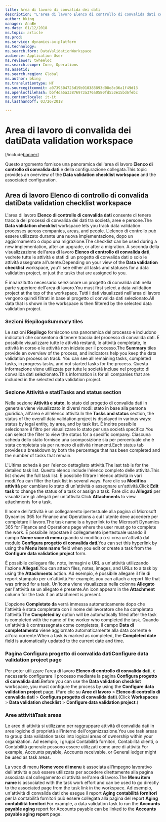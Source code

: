 ```yaml
---
title: Area di lavoro di convalida dei dati
description: "L'area di lavoro Elenco di controllo di convalida dati consente di tenere traccia dei processi di convalida dei dati tra società, aree e persone. L'elenco di controllo può essere utilizzato durante una nuova implementazione, dopo un aggiornamento o dopo una migrazione."
author: bking
manager: AnnBe
ms.date: 01/12/2018
ms.topic: article
ms.prod: 
ms.service: dynamics-ax-platform
ms.technology: 
ms.search.form: DataValidationWorkspace
audience: Application User
ms.reviewer: twheeloc
ms.search.scope: Core, Operations
ms.assetid: 
ms.search.region: Global
ms.author: bking
ms.translationtype: HT
ms.sourcegitcommit: a0739304723d19b910388893d08e8c36a1f49d13
ms.openlocfilehash: bbf4da5a33876973a376a0580fd553e15bd6febc
ms.contentlocale: it-it
ms.lasthandoff: 03/26/2018

---
```


# <a name="data-validation-workspace"></a><span data-ttu-id="e044e-104">Area di lavoro di convalida dei dati</span><span class="sxs-lookup"><span data-stu-id="e044e-104">Data validation workspace</span></span>

[!include[banner](../includes/banner.md)]


<span data-ttu-id="e044e-105">Questo argomento fornisce una panoramica dell'area di lavoro **Elenco di controllo di convalida dati** e della configurazione collegata.</span><span class="sxs-lookup"><span data-stu-id="e044e-105">This topic provides an overview of the **Data validation checklist workspace** and the associated configuration.</span></span>

## <a name="data-validation-checklist-workspace"></a><span data-ttu-id="e044e-106">Area di lavoro Elenco di controllo di convalida dati</span><span class="sxs-lookup"><span data-stu-id="e044e-106">Data validation checklist workspace</span></span>

<span data-ttu-id="e044e-107">L'area di lavoro **Elenco di controllo di convalida dati** consente di tenere traccia dei processi di convalida dei dati tra società, aree e persone.</span><span class="sxs-lookup"><span data-stu-id="e044e-107">The **Data validation checklist** workspace lets you track data validation processes across companies, areas, and people.</span></span> <span data-ttu-id="e044e-108">L'elenco di controllo può essere utilizzato durante una nuova implementazione, dopo un aggiornamento o dopo una migrazione.</span><span class="sxs-lookup"><span data-stu-id="e044e-108">The checklist can be used during a new implementation, after an upgrade, or after a migration.</span></span> <span data-ttu-id="e044e-109">A seconda della visualizzazione dell'area di lavoro **Elenco di controllo di convalida dati**, vedrete tutte le attività e stati di un progetto di convalida dati o solo le attività assegnate all'utente.</span><span class="sxs-lookup"><span data-stu-id="e044e-109">Depending on your view of the **Data validation checklist** workspace, you'll see either all tasks and statuses for a data validation project, or just the tasks that are assigned to you.</span></span>

<span data-ttu-id="e044e-110">È innanzitutto necessario selezionare un progetto di convalida dati nella parte superiore dell'area di lavoro.</span><span class="sxs-lookup"><span data-stu-id="e044e-110">You must first select a data validation project at the top of the workspace.</span></span> <span data-ttu-id="e044e-111">Tutti i dati visualizzati nell'area di lavoro vengono quindi filtrati in base al progetto di convalida dati selezionato.</span><span class="sxs-lookup"><span data-stu-id="e044e-111">All data that is shown in the workspace is then filtered by the selected data validation project.</span></span>

### <a name="summary-tiles"></a><span data-ttu-id="e044e-112">Sezioni Riepilogo</span><span class="sxs-lookup"><span data-stu-id="e044e-112">Summary tiles</span></span>

<span data-ttu-id="e044e-113">Le sezioni **Riepilogo** forniscono una panoramica del processo e includono indicatori che consentono di tenere traccia del processo di convalida dati. È possibile visualizzare tutte le attività restanti, le attività completate, le attività in corso e le attività non iniziate per il processo.</span><span class="sxs-lookup"><span data-stu-id="e044e-113">The **Summary** tiles provide an overview of the process, and indicators help you keep the data validation process on track. You can see all remaining tasks, completed tasks, in progress tasks, and not started tasks for the process.</span></span> <span data-ttu-id="e044e-114">Questa informazione viene utilizzata per tutte le società incluse nel progetto di convalida dati selezionato.</span><span class="sxs-lookup"><span data-stu-id="e044e-114">This information is for all companies that are included in the selected data validation project.</span></span>

### <a name="tasks-and-status-section"></a><span data-ttu-id="e044e-115">Sezione Attività e stati</span><span class="sxs-lookup"><span data-stu-id="e044e-115">Tasks and status section</span></span>

<span data-ttu-id="e044e-116">Nella sezione **Attività e stato**, lo stato del progetto di convalida dati in generale viene visualizzato in diversi modi: stato in base alla persona giuridica, all'area e all'elenco attività.</span><span class="sxs-lookup"><span data-stu-id="e044e-116">In the **Tasks and status** section, the status of the overall data validation project is displayed in various ways: status by legal entity, by area, and by task list.</span></span> <span data-ttu-id="e044e-117">È inoltre possibile selezionare il filtro per visualizzare lo stato per una società specifica.</span><span class="sxs-lookup"><span data-stu-id="e044e-117">You can select the filter to view the status for a specific company.</span></span> <span data-ttu-id="e044e-118">Ciascuna scheda dello stato fornisce una scomposizione sia per percentuale che è stata completata sia per numero di attività rimanenti.</span><span class="sxs-lookup"><span data-stu-id="e044e-118">Each status tab provides a breakdown by both the percentage that has been completed and the number of tasks that remain.</span></span>

<span data-ttu-id="e044e-119">L'Ultima scheda è per l'elenco dettagliato attività.</span><span class="sxs-lookup"><span data-stu-id="e044e-119">The last tab is for the detailed task list.</span></span> <span data-ttu-id="e044e-120">Questo elenco include l'elenco completo delle attività.</span><span class="sxs-lookup"><span data-stu-id="e044e-120">This list shows the full task list.</span></span>
<span data-ttu-id="e044e-121">È possibile filtrare l'elenco attività in vari modi.</span><span class="sxs-lookup"><span data-stu-id="e044e-121">You can filter the task list in several ways.</span></span> <span data-ttu-id="e044e-122">Fare clic su **Modifica attività** per cambiare lo stato di un'attività o assegnare un'attività.</span><span class="sxs-lookup"><span data-stu-id="e044e-122">Click **Edit task** to change the status of a task or assign a task.</span></span> <span data-ttu-id="e044e-123">Fare clic su **Allegati** per visualizzare gli allegati per un'attività.</span><span class="sxs-lookup"><span data-stu-id="e044e-123">Click **Attachments** to view attachments for a task.</span></span>

<span data-ttu-id="e044e-124">Il nome dell'attività è un collegamento ipertestuale alla pagina di Microsoft Dynamics 365 for Finance and Operations a cui l'utente deve accedere per completare il lavoro.</span><span class="sxs-lookup"><span data-stu-id="e044e-124">The task name is a hyperlink to the Microsoft Dynamics 365 for Finance and Operations page where the user must go to complete the work.</span></span> <span data-ttu-id="e044e-125">È possibile impostare il collegamento ipertestuale usando il campo **Nome voce di menu** quando si modifica o si crea un'attività dal modulo **Configura progetto di convalida dati**.</span><span class="sxs-lookup"><span data-stu-id="e044e-125">You can set this hyperlink by using the **Menu item name** field when you edit or create a task from the **Configure data validation project** form.</span></span>

<span data-ttu-id="e044e-126">È possibile collegare file, note, immagini e URL a un'attività utilizzando l'azione **Allegati**.</span><span class="sxs-lookup"><span data-stu-id="e044e-126">You can attach files, notes, images, and URLs to a task by using the **Attachments** action.</span></span> <span data-ttu-id="e044e-127">Ad esempio, è possibile allegare il file di report stampato per un'attività.</span><span class="sxs-lookup"><span data-stu-id="e044e-127">For example, you can attach a report file that was printed for a task.</span></span> <span data-ttu-id="e044e-128">Un'icona viene visualizzata nella colonna **Allegato** per l'attività se un allegato è presente.</span><span class="sxs-lookup"><span data-stu-id="e044e-128">An icon appears in the **Attachment** column for the task if an attachment is present.</span></span>

<span data-ttu-id="e044e-129">L'opzione **Completato da** verrà immessa automaticamente dopo che l'attività è stata completata con il nome del lavoratore che ha completato l'attività.</span><span class="sxs-lookup"><span data-stu-id="e044e-129">The **Completed by** option will be automatically filled after the task is completed with the name of the worker who completed the task.</span></span> <span data-ttu-id="e044e-130">Quando un'attività è contrassegnata come completata, il campo **Data di completamento** viene aggiornato automaticamente alla data corrente e all'ora corrente.</span><span class="sxs-lookup"><span data-stu-id="e044e-130">When a task is marked as completed, the **Completed date** field is automatically updated to the current date and time.</span></span>

### <a name="configure-data-validation-project-page"></a><span data-ttu-id="e044e-131">Pagina Configura progetto di convalida dati</span><span class="sxs-lookup"><span data-stu-id="e044e-131">Configure data validation project page</span></span>

<span data-ttu-id="e044e-132">Per poter utilizzare l'area di lavoro **Elenco di controllo di convalida dati**, è necessario configurare il processo mediante la pagina **Configura progetto di convalida dati**.</span><span class="sxs-lookup"><span data-stu-id="e044e-132">Before you can use the **Data validation checklist** workspace, you must configure the process by using the **Configure data validation project** page.</span></span> <span data-ttu-id="e044e-133">(Fare clic su **Aree di lavoro** \> **Elenco di controllo di convalida dati** \> **Configura progetto di convalida dati**).</span><span class="sxs-lookup"><span data-stu-id="e044e-133">(Click **Workspaces** \> **Data validation checklist** \> **Configure data validation project**.)</span></span>

### <a name="task-areas"></a><span data-ttu-id="e044e-134">Aree attività</span><span class="sxs-lookup"><span data-stu-id="e044e-134">Task areas</span></span>

<span data-ttu-id="e044e-135">Le aree di attività si utilizzano per raggruppare attività di convalida dati in aree logiche di proprietà all'interno dell'organizzazione.</span><span class="sxs-lookup"><span data-stu-id="e044e-135">You use task areas to group data validation tasks into logical areas of ownership within your organization.</span></span> <span data-ttu-id="e044e-136">Ad esempio, i gruppi Contabilità fornitori, Contabilità clienti, o Contabilità generale possono essere utilizzati come aree di attività.</span><span class="sxs-lookup"><span data-stu-id="e044e-136">For example, Accounts payable, Accounts receivable, or General ledger might be used as task areas.</span></span>

<span data-ttu-id="e044e-137">La voce di menu **Nome voce di menu** è associata all'impegno lavorativo dell'attività e può essere utilizzata per accedere direttamente alla pagina associata dal collegamento di attività nell'area di lavoro.</span><span class="sxs-lookup"><span data-stu-id="e044e-137">The **Menu item name** is associated with the task work effort and can be used to go directly to the associated page from the task link in the workspace.</span></span> <span data-ttu-id="e044e-138">Ad esempio, un'attività di convalida dati che esegue il report **Aging contabilità fornitori** per la contabilità fornitori può essere collegata alla pagina del report **Aging contabilità fornitori**.</span><span class="sxs-lookup"><span data-stu-id="e044e-138">For example, a data validation task to run the **Accounts payable aging** report for Accounts payable can be linked to the **Accounts payable aging report** page.</span></span>

